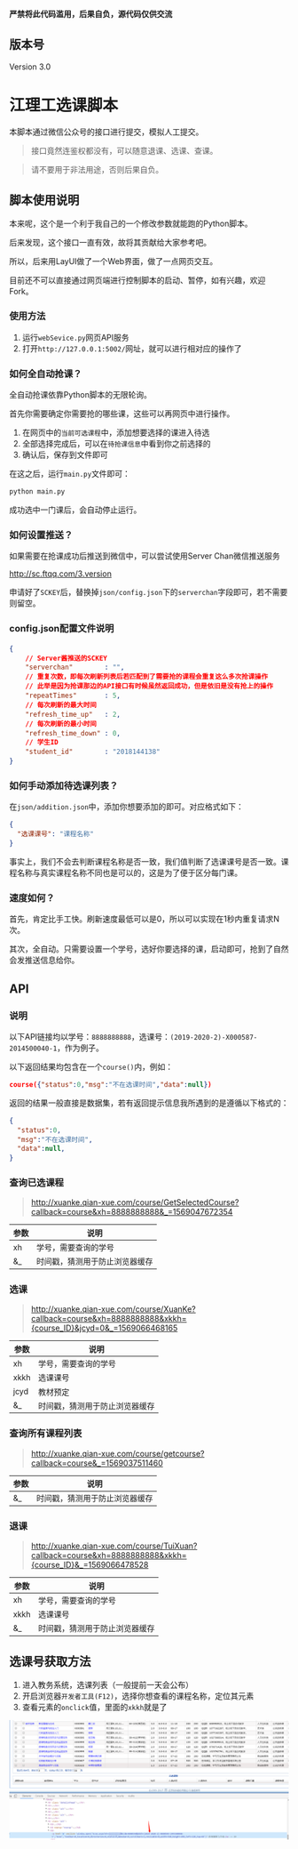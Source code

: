 **严禁将此代码滥用，后果自负，源代码仅供交流**
## 版本号
Version 3.0

# 江理工选课脚本
本脚本通过微信公众号的接口进行提交，模拟人工提交。

> 接口竟然连鉴权都没有，可以随意退课、选课、查课。

> 请不要用于非法用途，否则后果自负。

## 脚本使用说明
本来呢，这个是一个利于我自己的一个修改参数就能跑的Python脚本。

后来发现，这个接口一直有效，故将其贡献给大家参考吧。

所以，后来用LayUI做了一个Web界面，做了一点网页交互。

目前还不可以直接通过网页端进行控制脚本的启动、暂停，如有兴趣，欢迎Fork。

### 使用方法
1. 运行`webSevice.py`网页API服务
2. 打开`http://127.0.0.1:5002/`网址，就可以进行相对应的操作了

### 如何全自动抢课？
全自动抢课依靠Python脚本的无限轮询。

首先你需要确定你需要抢的哪些课，这些可以再网页中进行操作。

1. 在网页中的`当前可选课程`中，添加想要选择的课进入待选
2. 全部选择完成后，可以在`待抢课信息`中看到你之前选择的
3. 确认后，保存到文件即可

在这之后，运行`main.py`文件即可：
```python
python main.py
```
成功选中一门课后，会自动停止运行。

### 如何设置推送？
如果需要在抢课成功后推送到微信中，可以尝试使用Server Chan微信推送服务

http://sc.ftqq.com/3.version

申请好了`SCKEY`后，替换掉`json/config.json`下的`serverchan`字段即可，若不需要则留空。

### config.json配置文件说明
```json
{
    // Server酱推送的SCKEY
    "serverchan"        : "",
    // 重复次数，即每次刷新列表后若匹配到了需要抢的课程会重复这么多次抢课操作
    // 此举是因为抢课那边的API接口有时候虽然返回成功，但是依旧是没有抢上的操作
    "repeatTimes"       : 5,
    // 每次刷新的最大时间
    "refresh_time_up"   : 2,
    // 每次刷新的最小时间
    "refresh_time_down" : 0,
    // 学生ID
    "student_id"        : "2018144138"
}
```

### 如何手动添加待选课列表？
在`json/addition.json`中，添加你想要添加的即可。对应格式如下：
```json
{
  "选课课号": "课程名称"
}
```
事实上，我们不会去判断课程名称是否一致，我们值判断了选课课号是否一致。课程名称与真实课程名称不同也是可以的，这是为了便于区分每门课。


### 速度如何？
首先，肯定比手工快。刷新速度最低可以是0，所以可以实现在1秒内重复请求N次。

其次，全自动。只需要设置一个学号，选好你要选择的课，启动即可，抢到了自然会发推送信息给你。


## API

### 说明

以下API链接均以学号：`8888888888`，选课号：`(2019-2020-2)-X000587-2014500040-1`，作为例子。

以下返回结果均包含在一个`course()`内，例如：
```json
course({"status":0,"msg":"不在选课时间","data":null})
```

返回的结果一般直接是数据集，若有返回提示信息我所遇到的是遵循以下格式的：
```json
{
  "status":0,
  "msg":"不在选课时间",
  "data":null,
}
```


### 查询已选课程
> http://xuanke.qian-xue.com/course/GetSelectedCourse?callback=course&xh=8888888888&_=1569047672354

| 参数 | 说明  |
| ---- | ---- |
|  xh | 学号，需要查询的学号 |
|  &_ | 时间戳，猜测用于防止浏览器缓存     |

### 选课
> http://xuanke.qian-xue.com/course/XuanKe?callback=course&xh=8888888888&xkkh={course_ID}&jcyd=0&_=1569066468165

| 参数 | 说明  |
| ---- | ---- |
|  xh | 学号，需要查询的学号 |
|  xkkh | 选课课号 |
|  jcyd | 教材预定 |
|  &_ | 时间戳，猜测用于防止浏览器缓存 |

### 查询所有课程列表

> http://xuanke.qian-xue.com/course/getcourse?callback=course&_=1569037511460

| 参数 | 说明                           |
| ---- | ------------------------------ |
| &_   | 时间戳，猜测用于防止浏览器缓存 |

### 退课

> http://xuanke.qian-xue.com/course/TuiXuan?callback=course&xh=8888888888&xkkh={course_ID}&_=1569066478528

| 参数 | 说明                           |
| ---- | ------------------------------ |
| xh   | 学号，需要查询的学号           |
| xkkh | 选课课号                       |
| &_   | 时间戳，猜测用于防止浏览器缓存 |




## 选课号获取方法

1. 进入教务系统，选课列表（一般提前一天会公布）
2. 开启浏览器`开发者工具(F12)`，选择你想查看的课程名称，定位其元素
3. 查看元素的`onclick`值，里面的`xkkh`就是了

![image-20200408222825539](img\image-20200408222825539.png)